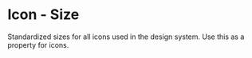 # Icon - Size

Standardized sizes for all icons used in the design system. Use this as a property for icons.

